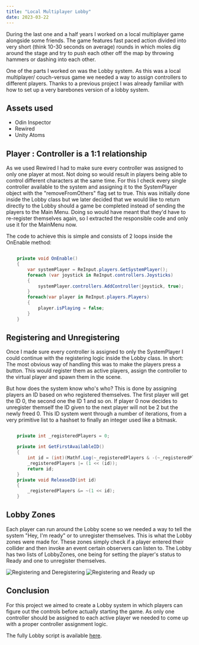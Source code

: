 ```yaml
---
title: "Local Multiplayer Lobby"
date: 2023-03-22
---
```


During the last one and a half years I worked on a local multiplayer game alongside some friends.
The game features fast paced action divided into very short (think 10-30 seconds on average) rounds in which moles dig around the stage and try to push each other off the map by throwing hammers or dashing into each other.

One of the parts I worked on was the Lobby system. As this was a local multiplayer/ couch-versus game we needed a way to assign controllers to different players. Thanks to a previous project I was already familiar with how to set up a very barebones version of a lobby system.

## Assets used
- Odin Inspector
- Rewired
- Unity Atoms

## Player : Controller is a 1:1 relationship

As we used Rewired I had to make sure every controller was assigned to only one player at most. Not doing so would result in players being able to control different characters at the same time. For this I check every single controller available to the system and assigning it to the SystemPlayer object with the "removeFromOthers" flag set to true. This was initially done inside the Lobby class but we later decided that we would like to return directly to the Lobby should a game be completed instead of sending the players to the Main Menu. Doing so would have meant that they'd have to re-register themselves again, so I extracted the responsible code and only use it for the MainMenu now.

The code to achieve this is simple and consists of 2 loops inside the OnEnable method:

```csharp

    private void OnEnable()
    {
        var systemPlayer = ReInput.players.GetSystemPlayer();
        foreach (var joystick in ReInput.controllers.Joysticks)
        {
            systemPlayer.controllers.AddController(joystick, true);
        }
        foreach(var player in ReInput.players.Players)
        {
            player.isPlaying = false;
        }
    }

```

## Registering and Unregistering

Once I made sure every controller is assigned to only the SystemPlayer I could continue with the registering logic inside the Lobby class. In short: The most obvious way of handling this was to make the players press a button. This would register them as active players, assign the controller to the virtual player and spawn them in the scene.

But how does the system know who's who? This is done by assigning players an ID based on who registered themselves. The first player will get the ID 0, the second one the ID 1 and so on. If player 0 now decides to unregister themself the ID given to the next player will not be 2 but the newly freed 0. This ID system went through a number of iterations, from a very primitive list to a hashset to finally an integer used like a bitmask.

```csharp

    private int _registeredPlayers = 0;

    private int GetFirstAvailableID()
    {
        int id = (int)(Mathf.Log(~_registeredPlayers & -(~_registeredPlayers), 2));
        _registeredPlayers |= (1 << (id));
        return id;
    }
    private void ReleaseID(int id)
    {
        _registeredPlayers &= ~(1 << id);
    }

```

## Lobby Zones

Each player can run around the Lobby scene so we needed a way to tell the system "Hey, I'm ready" or to unregister themselves. This is what the Lobby zones were made for. These zones simply check if a player entered their collider and then invoke an event certain observers can listen to. The Lobby has two lists of LobbyZones, one being for setting the player's status to Ready and one to unregister themselves.

<img src="{{site.baseurl | prepend: site.url}}Resources/00deregister.gif" alt="Registering and Deregistering" />
<img src="{{site.baseurl | prepend: site.url}}Resources/00ready.gif" alt="Registering and Ready up" />

## Conclusion

For this project we aimed to create a Lobby system in which players can figure out the controls before actually starting the game. As only one controller should be assigned to each active player we needed to come up with a proper controller assignment logic.

The fully Lobby script is available [here](https://github.com/ChristianKeiler/codingcompendium/blob/main/Scripts/Lobby.cs).
